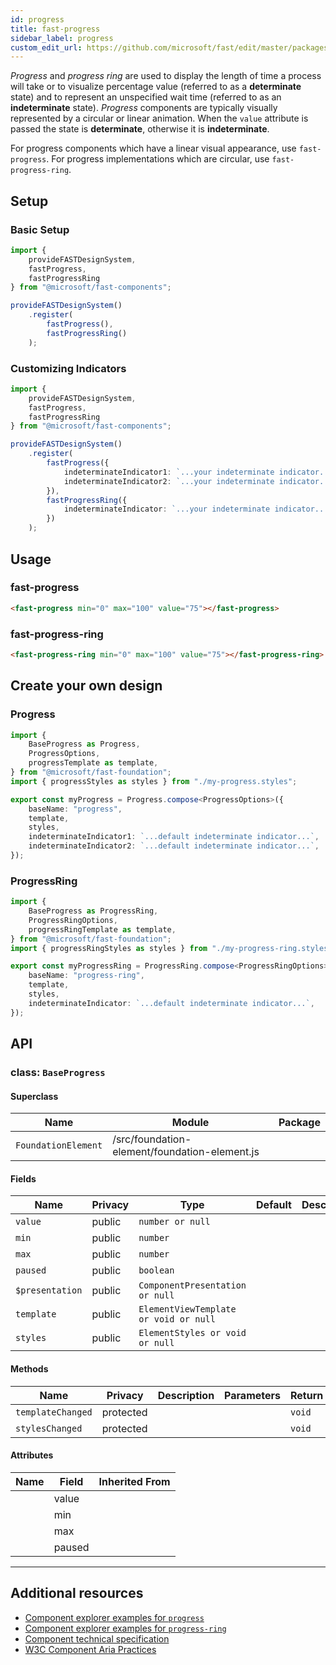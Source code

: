 ```yaml
---
id: progress
title: fast-progress
sidebar_label: progress
custom_edit_url: https://github.com/microsoft/fast/edit/master/packages/web-components/fast-foundation/src/progress/README.md
---
```


*Progress* and *progress ring* are used to display the length of time a process will take or to visualize percentage value (referred to as a **determinate** state) and to represent an unspecified wait time (referred to as an **indeterminate** state). *Progress* components are typically visually represented by a circular or linear animation. When the `value` attribute is passed the state is **determinate**, otherwise it is **indeterminate**. 

For progress components which have a linear visual appearance, use `fast-progress`. For progress implementations which are circular, use `fast-progress-ring`.

## Setup

### Basic Setup

```ts
import {
    provideFASTDesignSystem,
    fastProgress,
    fastProgressRing
} from "@microsoft/fast-components";

provideFASTDesignSystem()
    .register(
        fastProgress(),
        fastProgressRing()
    );
```

### Customizing Indicators

```ts
import {
    provideFASTDesignSystem,
    fastProgress,
    fastProgressRing
} from "@microsoft/fast-components";

provideFASTDesignSystem()
    .register(
        fastProgress({
            indeterminateIndicator1: `...your indeterminate indicator...`,
            indeterminateIndicator2: `...your indeterminate indicator...`
        }),
        fastProgressRing({
            indeterminateIndicator: `...your indeterminate indicator...`
        })
    );
```

## Usage

### fast-progress

```html live
<fast-progress min="0" max="100" value="75"></fast-progress>
```

### fast-progress-ring

```html live
<fast-progress-ring min="0" max="100" value="75"></fast-progress-ring>
```

## Create your own design

### Progress

```ts
import {
    BaseProgress as Progress,
    ProgressOptions,
    progressTemplate as template,
} from "@microsoft/fast-foundation";
import { progressStyles as styles } from "./my-progress.styles";

export const myProgress = Progress.compose<ProgressOptions>({
    baseName: "progress",
    template,
    styles,
    indeterminateIndicator1: `...default indeterminate indicator...`,
    indeterminateIndicator2: `...default indeterminate indicator...`,
});
```

### ProgressRing

```ts
import {
    BaseProgress as ProgressRing,
    ProgressRingOptions,
    progressRingTemplate as template,
} from "@microsoft/fast-foundation";
import { progressRingStyles as styles } from "./my-progress-ring.styles";

export const myProgressRing = ProgressRing.compose<ProgressRingOptions>({
    baseName: "progress-ring",
    template,
    styles,
    indeterminateIndicator: `...default indeterminate indicator...`,
});
```

## API



### class: `BaseProgress`

#### Superclass

| Name                | Module                                        | Package |
| ------------------- | --------------------------------------------- | ------- |
| `FoundationElement` | /src/foundation-element/foundation-element.js |         |

#### Fields

| Name            | Privacy | Type                                  | Default | Description | Inherited From    |
| --------------- | ------- | ------------------------------------- | ------- | ----------- | ----------------- |
| `value`         | public  | `number or null`                      |         |             |                   |
| `min`           | public  | `number`                              |         |             |                   |
| `max`           | public  | `number`                              |         |             |                   |
| `paused`        | public  | `boolean`                             |         |             |                   |
| `$presentation` | public  | `ComponentPresentation or null`       |         |             | FoundationElement |
| `template`      | public  | `ElementViewTemplate or void or null` |         |             | FoundationElement |
| `styles`        | public  | `ElementStyles or void or null`       |         |             | FoundationElement |

#### Methods

| Name              | Privacy   | Description | Parameters | Return | Inherited From    |
| ----------------- | --------- | ----------- | ---------- | ------ | ----------------- |
| `templateChanged` | protected |             |            | `void` | FoundationElement |
| `stylesChanged`   | protected |             |            | `void` | FoundationElement |

#### Attributes

| Name | Field  | Inherited From |
| ---- | ------ | -------------- |
|      | value  |                |
|      | min    |                |
|      | max    |                |
|      | paused |                |

<hr/>


## Additional resources

* [Component explorer examples for `progress`](https://explore.fast.design/components/fast-progress)
* [Component explorer examples for `progress-ring`](https://explore.fast.design/components/fast-progress-ring)
* [Component technical specification](https://github.com/microsoft/fast/blob/master/packages/web-components/fast-foundation/src/progress/progress.spec.md)
* [W3C Component Aria Practices](https://www.w3.org/TR/wai-aria/#progressbar)